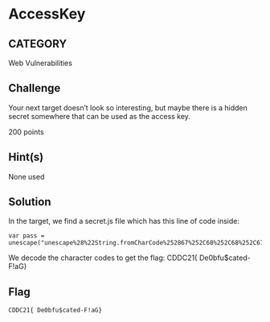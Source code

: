 # AccessKey

## CATEGORY

Web Vulnerabilities

## Challenge

Your next target doesn’t look so interesting, but maybe there is a hidden secret somewhere that can be used as the access key.

200 points

## Hint(s)

None used

## Solution

In the target, we find a secret.js file which has this line of code inside:

    var pass = unescape("unescape%28%22String.fromCharCode%252867%252C68%252C68%252C67%252C50%252C49%252C123%252C95%252C32%252C68%252C101%252C48%252C98%252C102%252C117%252C36%252C99%252C97%252C116%252C101%252C100%252C45%252C70%252C33%252C97%252C71%252C95%252C125%2529%22%29");

We decode the character codes to get the flag: CDDC21{ De0bfu$cated-F!aG}

## Flag

    CDDC21{ De0bfu$cated-F!aG}
